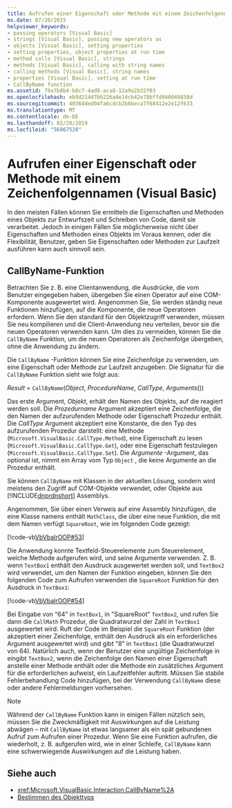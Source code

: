 ```yaml
---
title: Aufrufen einer Eigenschaft oder Methode mit einem Zeichenfolgennamen (Visual Basic)
ms.date: 07/20/2015
helpviewer_keywords:
- passing operators [Visual Basic]
- strings [Visual Basic], passing new operators as
- objects [Visual Basic], setting properties
- setting properties, object properties at run time
- method calls [Visual Basic], strings
- methods [Visual Basic], calling with string names
- calling methods [Visual Basic], string names
- properties [Visual Basic], setting at run time
- CallByName function
ms.assetid: 79a7b8b4-b8c7-4ad8-aca8-12a9a2b32f03
ms.openlocfilehash: eb9d214d7bb226a4e14cb42e78bffd940049838d
ms.sourcegitcommit: 40364ded04fa6cdcb2b6beca7f68412e2e12f633
ms.translationtype: MT
ms.contentlocale: de-DE
ms.lasthandoff: 02/28/2019
ms.locfileid: "56967528"
---
```

# <a name="calling-a-property-or-method-using-a-string-name-visual-basic"></a>Aufrufen einer Eigenschaft oder Methode mit einem Zeichenfolgennamen (Visual Basic)
In den meisten Fällen können Sie ermitteln die Eigenschaften und Methoden eines Objekts zur Entwurfszeit und Schreiben von Code, damit sie verarbeitet. Jedoch in einigen Fällen Sie möglicherweise nicht über Eigenschaften und Methoden eines Objekts im Voraus kennen, oder die Flexibilität, Benutzer, geben Sie Eigenschaften oder Methoden zur Laufzeit ausführen kann auch sinnvoll sein.  
  
## <a name="callbyname-function"></a>CallByName-Funktion  
 Betrachten Sie z. B. eine Clientanwendung, die Ausdrücke, die vom Benutzer eingegeben haben, übergeben Sie einen Operator auf eine COM-Komponente ausgewertet wird. Angenommen Sie, Sie werden ständig neue Funktionen hinzufügen, auf die Komponente, die neue Operatoren erfordern. Wenn Sie den standard für den Objektzugriff verwenden, müssen Sie neu kompilieren und die Client-Anwendung neu verteilen, bevor sie die neuen Operatoren verwenden kann. Um dies zu vermeiden, können Sie die `CallByName` Funktion, um die neuen Operatoren als Zeichenfolge übergeben, ohne die Anwendung zu ändern.  
  
 Die `CallByName` -Funktion können Sie eine Zeichenfolge zu verwenden, um eine Eigenschaft oder Methode zur Laufzeit anzugeben. Die Signatur für die `CallByName` Funktion sieht wie folgt aus:  
  
 *Result* = `CallByName`(*Object*, *ProcedureName*, *CallType*, *Arguments*())  
  
 Das erste Argument, *Objekt*, erhält den Namen des Objekts, auf die reagiert werden soll. Die *Prozedurname* Argument akzeptiert eine Zeichenfolge, die den Namen der aufzurufenden Methode oder Eigenschaft Prozedur enthält. Die *CallType* Argument akzeptiert eine Konstante, die den Typ des aufzurufenden Prozedur darstellt: eine Methode (`Microsoft.VisualBasic.CallType.Method`), eine Eigenschaft zu lesen (`Microsoft.VisualBasic.CallType.Get`), oder eine Eigenschaft festzulegen (`Microsoft.VisualBasic.CallType.Set`). Die *Argumente* -Argument, das optional ist, nimmt ein Array vom Typ `Object` , die keine Argumente an die Prozedur enthält.  
  
 Sie können `CallByName` mit Klassen in der aktuellen Lösung, sondern wird meistens den Zugriff auf COM-Objekte verwendet, oder Objekte aus [!INCLUDE[dnprdnshort](~/includes/dnprdnshort-md.md)] Assemblys.  
  
 Angenommen, Sie über einen Verweis auf eine Assembly hinzufügen, die eine Klasse namens enthält `MathClass`, die über eine neue Funktion, die mit dem Namen verfügt `SquareRoot`, wie im folgenden Code gezeigt:  
  
 [!code-vb[VbVbalrOOP#53](~/samples/snippets/visualbasic/VS_Snippets_VBCSharp/VbVbalrOOP/VB/OOP.vb#53)]  
  
 Die Anwendung konnte Textfeld-Steuerelemente zum Steuerelement, welche Methode aufgerufen wird, und seine Argumente verwenden. Z. B. wenn `TextBox1` enthält den Ausdruck ausgewertet werden soll, und `TextBox2` wird verwendet, um den Namen der Funktion eingeben, können Sie den folgenden Code zum Aufrufen verwenden die `SquareRoot` Funktion für den Ausdruck in `TextBox1`:  
  
 [!code-vb[VbVbalrOOP#54](~/samples/snippets/visualbasic/VS_Snippets_VBCSharp/VbVbalrOOP/VB/OOP.vb#54)]  
  
 Bei Eingabe von "64" in `TextBox1`, in "SquareRoot" `TextBox2`, und rufen Sie dann die `CallMath` Prozedur, die Quadratwurzel der Zahl in `TextBox1` ausgewertet wird. Ruft der Code im Beispiel die `SquareRoot` Funktion (der akzeptiert einer Zeichenfolge, enthält den Ausdruck als ein erforderliches Argument ausgewertet wird) und gibt "8" in `TextBox1` (die Quadratwurzel von 64). Natürlich auch, wenn der Benutzer eine ungültige Zeichenfolge in eingibt `TextBox2`, wenn die Zeichenfolge den Namen einer Eigenschaft anstelle einer Methode enthält oder die Methode ein zusätzliches Argument für die erforderlichen aufweist, ein Laufzeitfehler auftritt. Müssen Sie stabile Fehlerbehandlung Code hinzufügen, bei der Verwendung `CallByName` diese oder andere Fehlermeldungen vorhersehen.  
  
> [!NOTE]
>  Während der `CallByName` Funktion kann in einigen Fällen nützlich sein, müssen Sie die Zweckmäßigkeit mit Auswirkungen auf die Leistung abwägen – mit `CallByName` ist etwas langsamer als ein spät gebundenen Aufruf zum Aufrufen einer Prozedur. Wenn Sie eine Funktion aufrufen, die wiederholt, z. B. aufgerufen wird, wie in einer Schleife, `CallByName` kann eine schwerwiegende Auswirkungen auf die Leistung haben.  
  
## <a name="see-also"></a>Siehe auch
- <xref:Microsoft.VisualBasic.Interaction.CallByName%2A>
- [Bestimmen des Objekttyps](../../../../visual-basic/programming-guide/language-features/early-late-binding/determining-object-type.md)
